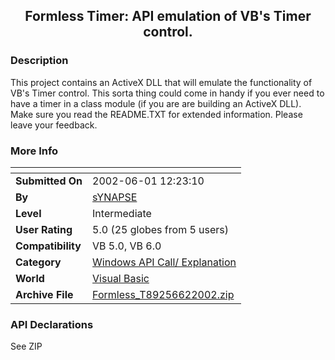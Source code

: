 ﻿<div align="center">

## Formless Timer: API emulation of VB's Timer control\.


</div>

### Description



This project contains an ActiveX DLL that will emulate the functionality of VB's Timer control. This sorta thing could come in handy if you ever need to have a timer in a class module (if you are are building an ActiveX DLL). Make sure you read the README.TXT for extended information. Please leave your feedback.
 
### More Info
 


<span>             |<span>
---                |---
**Submitted On**   |2002-06-01 12:23:10
**By**             |[sYNAPSE](https://github.com/Planet-Source-Code/PSCIndex/blob/master/ByAuthor/synapse.md)
**Level**          |Intermediate
**User Rating**    |5.0 (25 globes from 5 users)
**Compatibility**  |VB 5\.0, VB 6\.0
**Category**       |[Windows API Call/ Explanation](https://github.com/Planet-Source-Code/PSCIndex/blob/master/ByCategory/windows-api-call-explanation__1-39.md)
**World**          |[Visual Basic](https://github.com/Planet-Source-Code/PSCIndex/blob/master/ByWorld/visual-basic.md)
**Archive File**   |[Formless\_T89256622002\.zip](https://github.com/Planet-Source-Code/synapse-formless-timer-api-emulation-of-vb-s-timer-control__1-35393/archive/master.zip)

### API Declarations

See ZIP





